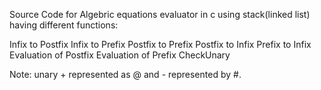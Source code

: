 Source Code for Algebric equations evaluator in c using stack(linked list) having different functions:

Infix to Postfix
Infix to Prefix
Postfix to Prefix
Postfix to Infix
Prefix to Infix
Evaluation of Postfix
Evaluation of Prefix
CheckUnary

Note: unary + represented as @ and - represented by #.